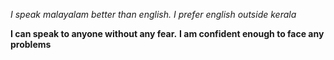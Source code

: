 *I speak malayalam better than english.*
_I prefer english outside kerala_

**I can speak to anyone without any fear.**
__I am confident enough to face any problems__

